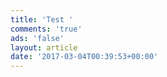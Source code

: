 ```yaml
---
title: 'Test '
comments: 'true'
ads: 'false'
layout: article
date: '2017-03-04T00:39:53+00:00'
---
```

